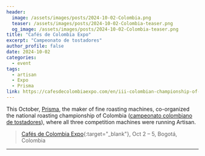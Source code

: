 ```yaml
---
header:
  image: /assets/images/posts/2024-10-02-Colombia.png
  teaser: /assets/images/posts/2024-10-02-Colombia-teaser.png
  og_image: /assets/images/posts/2024-10-02-Colombia-teaser.png
title: "Cafés de Colombia Expo"
excerpt: "Campeonato de tostadores"
author_profile: false
date: 2024-10-02
categories:
  - event
tags: 
  - artisan
  - Expo
  - Prisma
link: https://cafesdecolombiaexpo.com/en/iii-colombian-championship-of-roasters/
---
```


This October, [Prisma](https://prismacoffeetech.com/), the maker of fine roasting machines, co-organized the national roasting championship of Colombia ([campeonato colombiano de tostadores](https://cafesdecolombiaexpo.com/en/iii-colombian-championship-of-roasters/)), where all three competition machines were running Artisan.


> [Cafés de Colombia Expo](https://cafesdecolombiaexpo.com/){:target="_blank"}, Oct 2 – 5, Bogotá, Colombia

---